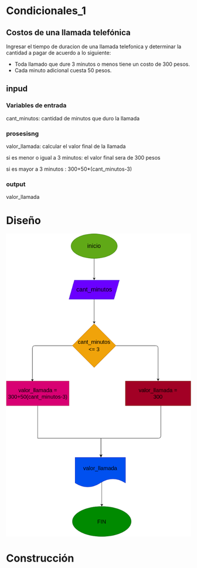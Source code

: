 # Condicionales_1

## Costos de una llamada telefónica

Ingresar el tiempo de duracion de una llamada telefonica y determinar la cantidad a pagar de acuerdo a lo siguiente: 
- Toda llamado que dure 3 minutos o menos tiene un costo de 300 pesos.
- Cada minuto adicional cuesta 50 pesos. 

## inpud

### Variables de entrada
cant_minutos: cantidad de minutos que duro la llamada
### prosesisng
valor_llamada: calcular el valor final de la llamada

si es menor o igual a 3 minutos: el valor final sera de 300 pesos

si es mayor a 3 minutos : 300+50*(cant_minutos-3)


### output
valor_llamada
# Diseño

![Diagrama de flujo](diagrama.png "Diagrama de flujo") 
# Construcción



